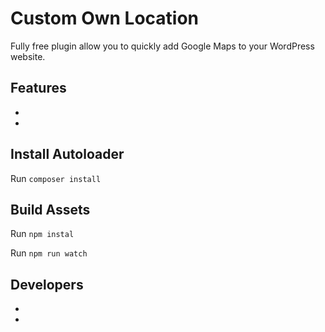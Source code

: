 # Custom Own Location

Fully free plugin allow you to quickly add Google Maps to your WordPress website.

## Features

-
-

## Install Autoloader

Run `composer install`

## Build Assets

Run `npm instal`

Run `npm run watch`

## Developers

-
-

